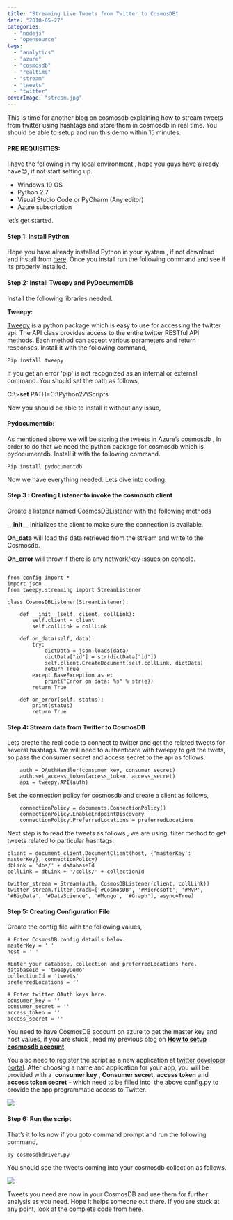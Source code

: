 ```yaml
---
title: "Streaming Live Tweets from Twitter to CosmosDB"
date: "2018-05-27"
categories: 
  - "nodejs"
  - "opensource"
tags: 
  - "analytics"
  - "azure"
  - "cosmosdb"
  - "realtime"
  - "stream"
  - "tweets"
  - "twitter"
coverImage: "stream.jpg"
---
```


This is time for another blog on cosmosdb explaining how to stream tweets from twitter using hashtags and store them in cosmosdb in real time. You should be able to setup and run this demo within 15 minutes.

#### PRE REQUISITIES:

I have the following in my local environment , hope you guys have already have😊, if not start setting up.

- Windows 10 OS
- Python 2.7
- Visual Studio Code or PyCharm (Any editor)
- Azure subscription

let’s get started.

#### Step 1: Install Python

Hope you have already installed Python in your system , if not download and install from [here](https://www.python.org/downloads/release/python-365/). Once you install run the following command and see if its properly installed.

#### **Step 2: Install Tweepy and PyDocumentDB**

Install the following libraries needed.

**Tweepy:**

[Tweepy](http://docs.tweepy.org/en/v3.5.0/api.html) is a python package which is easy to use for accessing the twitter api. The API class provides access to the entire twitter RESTful API methods. Each method can accept various parameters and return responses. Install it with the following command,

```
Pip install tweepy  
```

If you get an error 'pip' is not recognized as an internal or external command. You should set the path as follows,

C:\\>**set** PATH=C:\\Python27\\Scripts

Now you should be able to install it without any issue,

#### **Pydocumentdb:**

As mentioned above we will be storing the tweets in Azure’s cosmosdb , In order to do that we need the python package for cosmosdb which is pydocumentdb. Install it with the following command.

```
Pip install pydocumentdb
```

Now we have everything needed. Lets dive into coding.

#### Step 3 : **Creating Listener to invoke the cosmosdb client**

Create a listener named CosmosDBListener with the following methods

**\_\_init\_\_** Initializes the client to make sure the connection is available.

**On\_data** will load the data retrieved from the stream and write to the Cosmosdb.

**On\_error** will throw if there is any network/key issues on console.

```
 
from config import *
import json
from tweepy.streaming import StreamListener

class CosmosDBListener(StreamListener):
 
    def __init__(self, client, collLink):
        self.client = client
        self.collLink = collLink
        
    def on_data(self, data):
        try:
            dictData = json.loads(data)
            dictData["id"] = str(dictData["id"])
            self.client.CreateDocument(self.collLink, dictData)
            return True
        except BaseException as e:
            print("Error on data: %s" % str(e))
        return True
 
    def on_error(self, status):
        print(status)
        return True
```

#### Step 4: Stream data from Twitter to CosmosDB

Lets create the real code to connect to twitter and get the related tweets for several hashtags. We will need to authenticate with tweepy to get the twets, so pass the consumer secret and access secret to the api as follows.

```
    auth = OAuthHandler(consumer_key, consumer_secret)
    auth.set_access_token(access_token, access_secret)
    api = tweepy.API(auth)
```

Set the connection policy for cosmosdb and create a client as follows,

```
    connectionPolicy = documents.ConnectionPolicy()
    connectionPolicy.EnableEndpointDiscovery 
    connectionPolicy.PreferredLocations = preferredLocations
```

Next step is to read the tweets as follows , we are using .filter method to get tweets related to particular hashtags.

```
client = document_client.DocumentClient(host, {'masterKey': masterKey}, connectionPolicy)
dbLink = 'dbs/' + databaseId
collLink = dbLink + '/colls/' + collectionId

twitter_stream = Stream(auth, CosmosDBListener(client, collLink))
twitter_stream.filter(track=['#CosmosDB', '#Microsoft', '#MVP', '#BigData', '#DataScience', '#Mongo', '#Graph'], async=True)
```

#### Step 5: Creating Configuration File

Create the config file with the following values,

```
# Enter CosmosDB config details below.
masterKey = ' ' 
host = ' '

#Enter your database, collection and preferredLocations here.
databaseId = 'tweepyDemo'
collectionId = 'tweets'
preferredLocations = ''

# Enter twitter OAuth keys here.
consumer_key = ''
consumer_secret = ''
access_token = ''
access_secret = ''
```

You need to have CosmosDB account on azure to get the master key and host values, if you are stuck , read my previous blog on **[How to setup cosmosdb account](http://sajeetharan.blogspot.com/2018/03/setting-up-azure-cosmos-db-with-visual.html)**

You also need to register the script as a new application at [twitter developer portal](http://apps.twitter.com/). After choosing a name and application for your app, you will be provided with a  **consumer key** , **Consumer secret**, **access token** and **access token secret** - which need to be filled into  the above config.py to provide the app programmatic access to Twitter.

![](https://sajeetharan.wordpress.com/wp-content/uploads/2020/02/image.png?w=624)

#### **Step 6: Run the script**

That’s it folks now if you goto command prompt and run the following command,

`py cosmosdbdriver.py`

You should see the tweets coming into your cosmosdb collection as follows.

![](https://sajeetharan.wordpress.com/wp-content/uploads/2020/02/image-1.png?w=624)

Tweets you need are now in your CosmosDB and use them for further analysis as you need. Hope it helps someone out there. If you are stuck at any point, look at the complete code from [here](https://github.com/sajeetharan/CosmosdbTweetsStream).
